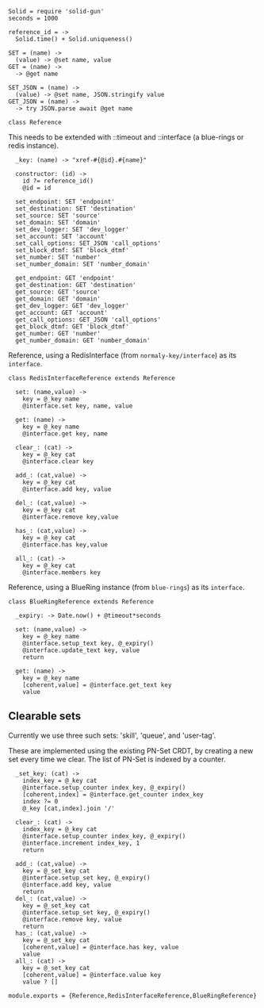     Solid = require 'solid-gun'
    seconds = 1000

    reference_id = ->
      Solid.time() + Solid.uniqueness()

    SET = (name) ->
      (value) -> @set name, value
    GET = (name) ->
      -> @get name

    SET_JSON = (name) ->
      (value) -> @set name, JSON.stringify value
    GET_JSON = (name) ->
      -> try JSON.parse await @get name

    class Reference

This needs to be extended with ::timeout and ::interface (a blue-rings or redis instance).

      _key: (name) -> "xref-#{@id}.#{name}"

      constructor: (id) ->
        id ?= reference_id()
        @id = id

      set_endpoint: SET 'endpoint'
      set_destination: SET 'destination'
      set_source: SET 'source'
      set_domain: SET 'domain'
      set_dev_logger: SET 'dev_logger'
      set_account: SET 'account'
      set_call_options: SET_JSON 'call_options'
      set_block_dtmf: SET 'block_dtmf'
      set_number: SET 'number'
      set_number_domain: SET 'number_domain'

      get_endpoint: GET 'endpoint'
      get_destination: GET 'destination'
      get_source: GET 'source'
      get_domain: GET 'domain'
      get_dev_logger: GET 'dev_logger'
      get_account: GET 'account'
      get_call_options: GET_JSON 'call_options'
      get_block_dtmf: GET 'block_dtmf'
      get_number: GET 'number'
      get_number_domain: GET 'number_domain'

Reference, using a RedisInterface (from `normaly-key/interface`) as its `interface`.

    class RedisInterfaceReference extends Reference

      set: (name,value) ->
        key = @_key name
        @interface.set key, name, value

      get: (name) ->
        key = @_key name
        @interface.get key, name

      clear_: (cat) ->
        key = @_key cat
        @interface.clear key

      add_: (cat,value) ->
        key = @_key cat
        @interface.add key, value

      del_: (cat,value) ->
        key = @_key cat
        @interface.remove key,value

      has_: (cat,value) ->
        key = @_key cat
        @interface.has key,value

      all_: (cat) ->
        key = @_key cat
        @interface.members key

Reference, using a BlueRing instance (from `blue-rings`) as its `interface`.

    class BlueRingReference extends Reference

      _expiry: -> Date.now() + @timeout*seconds

      set: (name,value) ->
        key = @_key name
        @interface.setup_text key, @_expiry()
        @interface.update_text key, value
        return

      get: (name) ->
        key = @_key name
        [coherent,value] = @interface.get_text key
        value

Clearable sets
--------------

Currently we use three such sets: 'skill', 'queue', and 'user-tag'.

These are implemented using the existing PN-Set CRDT, by creating a new set every time we clear.
The list of PN-Set is indexed by a counter.

      _set_key: (cat) ->
        index_key = @_key cat
        @interface.setup_counter index_key, @_expiry()
        [coherent,index] = @interface.get_counter index_key
        index ?= 0
        @_key [cat,index].join '/'

      clear_: (cat) ->
        index_key = @_key cat
        @interface.setup_counter index_key, @_expiry()
        @interface.increment index_key, 1
        return

      add_: (cat,value) ->
        key = @_set_key cat
        @interface.setup_set key, @_expiry()
        @interface.add key, value
        return
      del_: (cat,value) ->
        key = @_set_key cat
        @interface.setup_set key, @_expiry()
        @interface.remove key, value
        return
      has_: (cat,value) ->
        key = @_set_key cat
        [coherent,value] = @interface.has key, value
        value
      all_: (cat) ->
        key = @_set_key cat
        [coherent,value] = @interface.value key
        value ? []

    module.exports = {Reference,RedisInterfaceReference,BlueRingReference}
